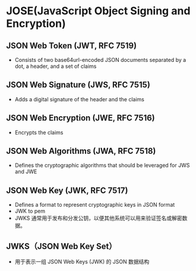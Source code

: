 # JOSE(JavaScript Object Signing and Encryption)


## JSON Web Token (JWT, RFC 7519)
+ Consists of two base64url-encoded JSON documents separated by a dot, a header, and a set of claims

## JSON Web Signature (JWS, RFC 7515)
+ Adds a digital signature of the header and the claims

## JSON Web Encryption (JWE, RFC 7516)
+ Encrypts the claims

## JSON Web Algorithms (JWA, RFC 7518)
+ Defines the cryptographic algorithms that should be leveraged for JWS and JWE

## JSON Web Key (JWK, RFC 7517)
+ Defines a format to represent cryptographic keys in JSON format
+ JWK to pem
+ JWKS 通常用于发布和分发公钥，以便其他系统可以用来验证签名或解密数据。

## JWKS（JSON Web Key Set）
+ 用于表示一组 JSON Web Keys (JWK) 的 JSON 数据结构